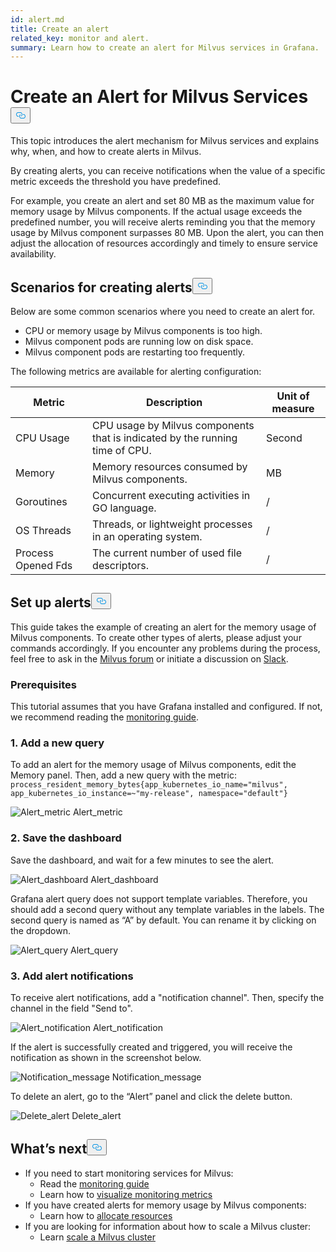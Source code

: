 ```yaml
---
id: alert.md
title: Create an alert
related_key: monitor and alert.
summary: Learn how to create an alert for Milvus services in Grafana.
---
```

<h1 id="Create-an-Alert-for-Milvus-Services" class="common-anchor-header">Create an Alert for Milvus Services<button data-href="#Create-an-Alert-for-Milvus-Services" class="anchor-icon" translate="no">
      <svg translate="no"
        aria-hidden="true"
        focusable="false"
        height="20"
        version="1.1"
        viewBox="0 0 16 16"
        width="16"
      >
        <path
          fill="#0092E4"
          fill-rule="evenodd"
          d="M4 9h1v1H4c-1.5 0-3-1.69-3-3.5S2.55 3 4 3h4c1.45 0 3 1.69 3 3.5 0 1.41-.91 2.72-2 3.25V8.59c.58-.45 1-1.27 1-2.09C10 5.22 8.98 4 8 4H4c-.98 0-2 1.22-2 2.5S3 9 4 9zm9-3h-1v1h1c1 0 2 1.22 2 2.5S13.98 12 13 12H9c-.98 0-2-1.22-2-2.5 0-.83.42-1.64 1-2.09V6.25c-1.09.53-2 1.84-2 3.25C6 11.31 7.55 13 9 13h4c1.45 0 3-1.69 3-3.5S14.5 6 13 6z"
        ></path>
      </svg>
    </button></h1><p>This topic introduces the alert mechanism for Milvus services and explains why, when, and how to create alerts in Milvus.</p>
<p>By creating alerts, you can receive notifications when the value of a specific metric exceeds the threshold you have predefined.</p>
<p>For example, you create an alert and set 80 MB as the maximum value for memory usage by Milvus components. If the actual usage exceeds the predefined number, you will receive alerts reminding you that the memory usage by Milvus component surpasses 80 MB. Upon the alert, you can then adjust the allocation of resources accordingly and timely to ensure service availability.</p>
<h2 id="Scenarios-for-creating-alerts" class="common-anchor-header">Scenarios for creating alerts<button data-href="#Scenarios-for-creating-alerts" class="anchor-icon" translate="no">
      <svg translate="no"
        aria-hidden="true"
        focusable="false"
        height="20"
        version="1.1"
        viewBox="0 0 16 16"
        width="16"
      >
        <path
          fill="#0092E4"
          fill-rule="evenodd"
          d="M4 9h1v1H4c-1.5 0-3-1.69-3-3.5S2.55 3 4 3h4c1.45 0 3 1.69 3 3.5 0 1.41-.91 2.72-2 3.25V8.59c.58-.45 1-1.27 1-2.09C10 5.22 8.98 4 8 4H4c-.98 0-2 1.22-2 2.5S3 9 4 9zm9-3h-1v1h1c1 0 2 1.22 2 2.5S13.98 12 13 12H9c-.98 0-2-1.22-2-2.5 0-.83.42-1.64 1-2.09V6.25c-1.09.53-2 1.84-2 3.25C6 11.31 7.55 13 9 13h4c1.45 0 3-1.69 3-3.5S14.5 6 13 6z"
        ></path>
      </svg>
    </button></h2><p>Below are some common scenarios where you need to create an alert for.</p>
<ul>
<li>CPU or memory usage by Milvus components is too high.</li>
<li>Milvus component pods are running low on disk space.</li>
<li>Milvus component pods are restarting too frequently.</li>
</ul>
<p>The following metrics are available for alerting configuration:</p>
<table>
<thead>
<tr><th>Metric</th><th>Description</th><th>Unit of measure</th></tr>
</thead>
<tbody>
<tr><td>CPU Usage</td><td>CPU usage by Milvus components that is indicated by the running time of CPU.</td><td>Second</td></tr>
<tr><td>Memory</td><td>Memory resources consumed by Milvus components.</td><td>MB</td></tr>
<tr><td>Goroutines</td><td>Concurrent executing activities in GO language.</td><td>/</td></tr>
<tr><td>OS Threads</td><td>Threads, or lightweight processes in an operating system.</td><td>/</td></tr>
<tr><td>Process Opened Fds</td><td>The current number of used file descriptors.</td><td>/</td></tr>
</tbody>
</table>
<h2 id="Set-up-alerts" class="common-anchor-header">Set up alerts<button data-href="#Set-up-alerts" class="anchor-icon" translate="no">
      <svg translate="no"
        aria-hidden="true"
        focusable="false"
        height="20"
        version="1.1"
        viewBox="0 0 16 16"
        width="16"
      >
        <path
          fill="#0092E4"
          fill-rule="evenodd"
          d="M4 9h1v1H4c-1.5 0-3-1.69-3-3.5S2.55 3 4 3h4c1.45 0 3 1.69 3 3.5 0 1.41-.91 2.72-2 3.25V8.59c.58-.45 1-1.27 1-2.09C10 5.22 8.98 4 8 4H4c-.98 0-2 1.22-2 2.5S3 9 4 9zm9-3h-1v1h1c1 0 2 1.22 2 2.5S13.98 12 13 12H9c-.98 0-2-1.22-2-2.5 0-.83.42-1.64 1-2.09V6.25c-1.09.53-2 1.84-2 3.25C6 11.31 7.55 13 9 13h4c1.45 0 3-1.69 3-3.5S14.5 6 13 6z"
        ></path>
      </svg>
    </button></h2><p>This guide takes the example of creating an alert for the memory usage of Milvus components. To create other types of alerts, please adjust your commands accordingly. If you encounter any problems during the process, feel free to ask in the <a href="https://discuss.milvus.io/">Milvus forum</a> or initiate a discussion on <a href="https://join.slack.com/t/milvusio/shared_invite/zt-e0u4qu3k-bI2GDNys3ZqX1YCJ9OM~GQ">Slack</a>.</p>
<h3 id="Prerequisites" class="common-anchor-header">Prerequisites</h3><p>This tutorial assumes that you have Grafana installed and configured. If not, we recommend reading the <a href="/docs/es/monitor.md">monitoring guide</a>.</p>
<h3 id="1-Add-a-new-query" class="common-anchor-header">1. Add a new query</h3><p>To add an alert for the memory usage of Milvus components, edit the Memory panel. Then, add a new query with the metric: <code translate="no">process_resident_memory_bytes{app_kubernetes_io_name=&quot;milvus&quot;, app_kubernetes_io_instance=~&quot;my-release&quot;, namespace=&quot;default&quot;}</code></p>
<p>
  <span class="img-wrapper">
    <img translate="no" src="/docs/v2.0.x/assets/alert_metric.png" alt="Alert_metric" class="doc-image" id="alert_metric" />
    <span>Alert_metric</span>
  </span>
</p>
<h3 id="2-Save-the-dashboard" class="common-anchor-header">2. Save the dashboard</h3><p>Save the dashboard, and wait for a few minutes to see the alert.</p>
<p>
  <span class="img-wrapper">
    <img translate="no" src="/docs/v2.0.x/assets/alert_dashboard.png" alt="Alert_dashboard" class="doc-image" id="alert_dashboard" />
    <span>Alert_dashboard</span>
  </span>
</p>
<p>Grafana alert query does not support template variables. Therefore, you should add a second query without any template variables in the labels. The second query is named as “A” by default. You can rename it by clicking on the dropdown.</p>
<p>
  <span class="img-wrapper">
    <img translate="no" src="/docs/v2.0.x/assets/alert_query.png" alt="Alert_query" class="doc-image" id="alert_query" />
    <span>Alert_query</span>
  </span>
</p>
<h3 id="3-Add-alert-notifications" class="common-anchor-header">3. Add alert notifications</h3><p>To receive alert notifications, add a &quot;notification channel&quot;. Then, specify the channel in the field &quot;Send to&quot;.</p>
<p>
  <span class="img-wrapper">
    <img translate="no" src="/docs/v2.0.x/assets/alert_notification.png" alt="Alert_notification" class="doc-image" id="alert_notification" />
    <span>Alert_notification</span>
  </span>
</p>
<p>If the alert is successfully created and triggered, you will receive the notification as shown in the screenshot below.</p>
<p>
  <span class="img-wrapper">
    <img translate="no" src="/docs/v2.0.x/assets/notification_message.png" alt="Notification_message" class="doc-image" id="notification_message" />
    <span>Notification_message</span>
  </span>
</p>
<p>To delete an alert, go to the “Alert” panel and click the delete button.</p>
<p>
  <span class="img-wrapper">
    <img translate="no" src="/docs/v2.0.x/assets/delete_alert.png" alt="Delete_alert" class="doc-image" id="delete_alert" />
    <span>Delete_alert</span>
  </span>
</p>
<h2 id="Whats-next" class="common-anchor-header">What’s next<button data-href="#Whats-next" class="anchor-icon" translate="no">
      <svg translate="no"
        aria-hidden="true"
        focusable="false"
        height="20"
        version="1.1"
        viewBox="0 0 16 16"
        width="16"
      >
        <path
          fill="#0092E4"
          fill-rule="evenodd"
          d="M4 9h1v1H4c-1.5 0-3-1.69-3-3.5S2.55 3 4 3h4c1.45 0 3 1.69 3 3.5 0 1.41-.91 2.72-2 3.25V8.59c.58-.45 1-1.27 1-2.09C10 5.22 8.98 4 8 4H4c-.98 0-2 1.22-2 2.5S3 9 4 9zm9-3h-1v1h1c1 0 2 1.22 2 2.5S13.98 12 13 12H9c-.98 0-2-1.22-2-2.5 0-.83.42-1.64 1-2.09V6.25c-1.09.53-2 1.84-2 3.25C6 11.31 7.55 13 9 13h4c1.45 0 3-1.69 3-3.5S14.5 6 13 6z"
        ></path>
      </svg>
    </button></h2><ul>
<li>If you need to start monitoring services for Milvus:
<ul>
<li>Read the <a href="/docs/es/monitor.md">monitoring guide</a></li>
<li>Learn how to <a href="/docs/es/visualize.md">visualize monitoring metrics</a></li>
</ul></li>
<li>If you have created alerts for memory usage by Milvus components:
<ul>
<li>Learn how to <a href="/docs/es/allocate.md#standalone">allocate resources</a></li>
</ul></li>
<li>If you are looking for information about how to scale a Milvus cluster:
<ul>
<li>Learn <a href="/docs/es/scaleout.md">scale a Milvus cluster</a></li>
</ul></li>
</ul>
